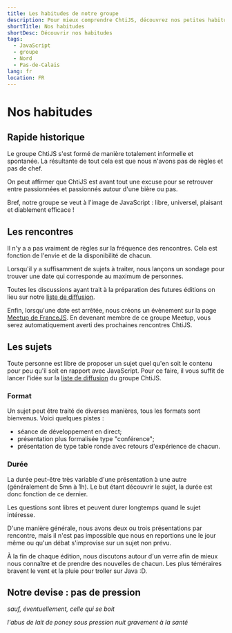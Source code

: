 ```yaml
---
title: Les habitudes de notre groupe
description: Pour mieux comprendre ChtiJS, découvrez nos petites habitudes.
shortTitle: Nos habitudes
shortDesc: Découvrir nos habitudes
tags:
  - JavaScript
  - groupe
  - Nord
  - Pas-de-Calais
lang: fr
location: FR
---
```


# Nos habitudes

## Rapide historique

Le groupe ChtiJS s'est formé de manière totalement informelle et spontanée. La
 résultante de tout cela est que nous n'avons pas de règles et pas de chef.

On peut affirmer que ChtiJS est avant tout une excuse pour se retrouver entre
 passionnées et passionnés autour d'une bière ou pas.

Bref, notre groupe se veut à l'image de JavaScript : libre, universel, plaisant
 et diablement efficace !
 
## Les rencontres

Il n'y a a pas vraiment de règles sur la fréquence des rencontres. Cela est
 fonction de l'envie et de la disponibilité de chacun.

Lorsqu'il y a suffisamment de sujets à traiter, nous lançons un sondage pour
 trouver une date qui corresponde au maximum de personnes.

Toutes les discussions ayant trait à la préparation des futures éditions on lieu
 sur notre [liste de diffusion](https://groups.google.com/forum/#!forum/chtijs).

Enfin, lorsqu'une date est arrêtée, nous créons un évènement sur la page
 [Meetup de FranceJS](http://www.meetup.com/FranceJS/). En devenant membre de
 ce groupe Meetup, vous serez automatiquement averti des prochaines rencontres
 ChtiJS.
 
## Les sujets

Toute personne est libre de proposer un sujet quel qu'en soit le contenu pour
 peu qu'il soit en rapport avec JavaScript. Pour ce faire, il vous suffit de
 lancer l'idée sur la
 [liste de diffusion](https://groups.google.com/forum/#!forum/chtijs) du groupe
 ChtiJS.

### Format

Un sujet peut être traité de diverses manières, tous les formats sont bienvenus.
Voici quelques pistes :
- séance de développement en direct;
- présentation plus formalisée type "conférence";
- présentation de type table ronde avec retours d'expérience de chacun.

### Durée

La durée peut-être très variable d'une présentation à une autre (généralement de
 5mn à 1h). Le but étant découvrir le sujet, la durée est donc fonction de ce
 dernier.

Les questions sont libres et peuvent durer longtemps quand le sujet intéresse.

D'une manière générale, nous avons deux ou trois présentations par rencontre,
 mais il n'est pas impossible que nous en reportions une le jour même ou qu'un
 débat s'improvise sur un sujet non prévu.

À la fin de chaque édition, nous discutons autour d'un verre afin de mieux nous
 connaître et de prendre des nouvelles de chacun. Les plus téméraires bravent
 le vent et la pluie pour troller sur Java :D.

## Notre devise : pas de pression 
*sauf, éventuellement, celle qui se boit*

*l'abus de lait de poney sous pression nuit gravement à la santé*

